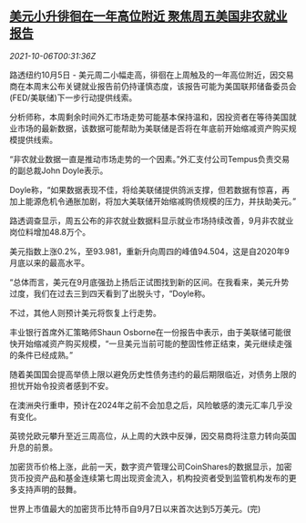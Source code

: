 <!--1633482063000-->
[美元小升徘徊在一年高位附近 聚焦周五美国非农就业报告](https://cn.reuters.com/article/global-forex-close-1005-tues-idCNKBS2GW010)
------

<div><i>2021-10-06T00:31:36Z</i></div><p>路透纽约10月5日 - 美元周二小幅走高，徘徊在上周触及的一年高位附近，因交易商在本周末公布关键就业报告前仍持谨慎态度，该报告可能为美国联邦储备委员会(FED/美联储)下一步行动提供线索。</p><p>分析师称，本周剩余时间外汇市场走势可能基本保持温和，因投资者在等待美国就业市场的最新数据，该数据可能帮助为美联储是否将在年底前开始缩减资产购买规模提供线索。</p><p>“非农就业数据一直是推动市场走势的一个因素。”外汇支付公司Tempus负责交易的副总裁John Doyle表示。</p><p>Doyle称，“如果数据表现不佳，将给美联储提供鸽派支撑，但若数据有惊喜，再加上能源危机令通胀加剧，将加大美联储开始缩减购债规模的压力，并扶助美元。”</p><p>路透调查显示，周五公布的非农就业数据料显示就业市场持续改善，9月非农就业岗位料增加48.8万个。</p><p>美元指数上涨0.2%，至93.981，重新升向周四的峰值94.504，这是自2020年9月底以来的最高水平。</p><p>“总体而言，美元在9月底强劲上扬后正试图找到新的区间。在我看来，美元升势过度，我们在过去三到四天看到了出脱头寸，“Doyle称。</p><p>不过，其他人则预计美元将恢复上行走势。</p><p>丰业银行首席外汇策略师Shaun Osborne在一份报告中表示，由于美联储可能很快开始缩减资产购买规模，“一旦美元当前可能的整固性修正结束，美元继续走强的条件已经成熟。”</p><p>随着美国国会提高举债上限以避免历史性债务违约的最后期限临近，对债务上限的担忧开始令投资者感到不安。</p><p>在澳洲央行重申，预计在2024年之前不会加息之后，风险敏感的澳元汇率几乎没有变化。</p><p>英镑兑欧元攀升至近三周高位，从上周的大跌中反弹，因交易商将注意力转向英国升息的前景。</p><p>加密货币价格上涨，此前一天，数字资产管理公司CoinShares的数据显示，加密货币投资产品和基金连续第七周出现资金流入，机构投资者受到监管机构发布的更多支持声明的鼓舞。</p><p>世界上市值最大的加密货币比特币自9月7日以来首次达到5万美元。(完)</p>
